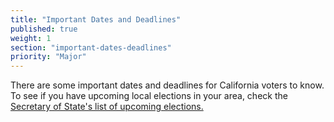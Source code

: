 ```yaml
---
title: "Important Dates and Deadlines"
published: true
weight: 1
section: "important-dates-deadlines"
priority: "Major"
---
```

There are some important dates and deadlines for California voters to know. To see if you have upcoming local elections in your area, check the [Secretary of State's list of upcoming elections.](https://www.sos.ca.gov/elections/upcoming-elections/county-administered-elections/) 
